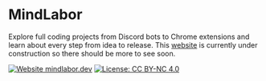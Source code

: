 # MindLabor

Explore full coding projects from Discord bots to Chrome extensions and learn about every step from idea to release. This [website](https://mindlabor.dev) is currently under construction so there should be more to see soon.

[![Website mindlabor.dev](https://img.shields.io/website-up-down-green-red/http/mindlabor.dev.svg)](https://mindlabor.dev) [![License: CC BY-NC 4.0](https://img.shields.io/badge/License-CC%20BY--NC%204.0-lightgrey.svg)](https://creativecommons.org/licenses/by-nc/4.0/)
